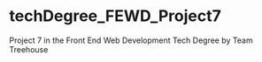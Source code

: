 # techDegree_FEWD_Project7
 Project 7 in the Front End Web Development Tech Degree by Team Treehouse
